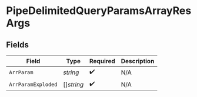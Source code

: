 # PipeDelimitedQueryParamsArrayResArgs


## Fields

| Field              | Type               | Required           | Description        |
| ------------------ | ------------------ | ------------------ | ------------------ |
| `ArrParam`         | *string*           | :heavy_check_mark: | N/A                |
| `ArrParamExploded` | []*string*         | :heavy_check_mark: | N/A                |